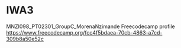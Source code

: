 # IWA3
MNZI098_PT02301_GroupC_MorenaNzimande
Freecodecamp profile https://www.freecodecamp.org/fcc4f5bdaea-70cb-4863-a7cd-309b8a50e52c 
